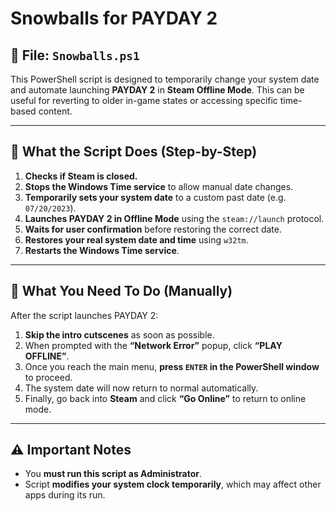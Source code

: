 # Snowballs for PAYDAY 2

## 📄 File: `Snowballs.ps1`

This PowerShell script is designed to temporarily change your system date and automate launching **PAYDAY 2** in **Steam Offline Mode**. 
This can be useful for reverting to older in-game states or accessing specific time-based content.

---

## 🔧 What the Script Does (Step-by-Step)

1. **Checks if Steam is closed.**
2. **Stops the Windows Time service** to allow manual date changes.
3. **Temporarily sets your system date** to a custom past date (e.g. `07/20/2023`).
4. **Launches PAYDAY 2 in Offline Mode** using the `steam://launch` protocol.
5. **Waits for user confirmation** before restoring the correct date.
6. **Restores your real system date and time** using `w32tm`.
7. **Restarts the Windows Time service**.

---

## 🧍 What You Need To Do (Manually)

After the script launches PAYDAY 2:

1. **Skip the intro cutscenes** as soon as possible.
2. When prompted with the **“Network Error”** popup, click **“PLAY OFFLINE”**.
3. Once you reach the main menu, **press `ENTER` in the PowerShell window** to proceed.
4. The system date will now return to normal automatically.
5. Finally, go back into **Steam** and click **“Go Online”** to return to online mode.

---

## ⚠️ Important Notes

- You **must run this script as Administrator**.
- Script **modifies your system clock temporarily**, which may affect other apps during its run.
